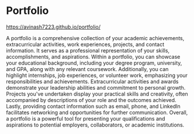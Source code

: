 # Portfolio 
https://avinash7223.github.io/portfolio/

A portfolio is a comprehensive collection of your academic achievements, extracurricular activities, work experiences, projects, and contact information. It serves as a professional representation of your skills, accomplishments, and aspirations. Within a portfolio, you can showcase your educational background, including your degree program, university, and GPA, along with any relevant coursework. Additionally, you can highlight internships, job experiences, or volunteer work, emphasizing your responsibilities and achievements. Extracurricular activities and awards demonstrate your leadership abilities and commitment to personal growth. Projects you've undertaken display your practical skills and creativity, often accompanied by descriptions of your role and the outcomes achieved. Lastly, providing contact information such as email, phone, and LinkedIn facilitates networking and opportunities for further communication. Overall, a portfolio is a powerful tool for presenting your qualifications and aspirations to potential employers, collaborators, or academic institutions.

